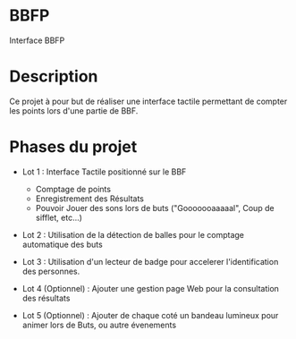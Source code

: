 # BBFP
Interface BBFP

# Description
Ce projet à pour but de réaliser une interface tactile permettant de compter les points lors d'une partie de BBF. 

# Phases du projet
- Lot 1 : Interface Tactile positionné sur le BBF
  - Comptage de points
  - Enregistrement des Résultats
  - Pouvoir Jouer des sons lors de buts ("Gooooooaaaaal", Coup de sifflet, etc...)
  
- Lot 2 : Utilisation de la détection de balles pour le comptage automatique des buts

- Lot 3 : Utilisation d'un lecteur de badge pour accelerer l'identification des personnes.

- Lot 4 (Optionnel) : Ajouter une gestion page Web pour la consultation des résultats

- Lot 5 (Optionnel) : Ajouter de chaque coté un bandeau lumineux pour animer lors de Buts, ou autre évenements
